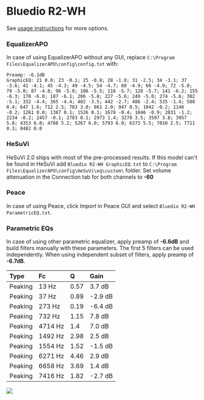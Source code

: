 # Bluedio R2-WH
See [usage instructions](https://github.com/jaakkopasanen/AutoEq#usage) for more options.

### EqualizerAPO
In case of using EqualizerAPO without any GUI, replace `C:\Program Files\EqualizerAPO\config\config.txt`
with:
```
Preamp: -6.1dB
GraphicEQ: 21 0.0; 23 -0.1; 25 -0.8; 28 -1.8; 31 -2.5; 34 -3.1; 37 -3.6; 41 -4.1; 45 -4.3; 49 -4.5; 54 -4.7; 60 -4.9; 66 -4.9; 72 -5.0; 79 -5.0; 87 -4.8; 96 -5.0; 106 -5.5; 116 -5.7; 128 -5.7; 141 -6.2; 155 -6.3; 170 -6.0; 187 -6.1; 206 -5.8; 227 -5.6; 249 -5.0; 274 -5.6; 302 -5.1; 332 -4.4; 365 -4.4; 402 -3.5; 442 -2.7; 486 -2.4; 535 -1.4; 588 0.4; 647 1.6; 712 2.5; 783 3.0; 861 2.0; 947 0.5; 1042 -0.2; 1146 -0.2; 1261 0.0; 1387 0.1; 1526 0.1; 1678 -0.4; 1846 -0.9; 2031 -1.2; 2234 -0.2; 2457 -0.1; 2703 0.1; 2973 1.4; 3270 3.5; 3597 3.8; 3957 5.8; 4353 6.0; 4788 5.2; 5267 6.0; 5793 6.0; 6373 5.5; 7010 2.5; 7711 0.3; 8482 0.0
```

### HeSuVi
HeSuVi 2.0 ships with most of the pre-processed results. If this model can't be found in HeSuVi add
`Bluedio R2-WH GraphicEQ.txt` to `C:\Program Files\EqualizerAPO\config\HeSuVi\eq\custom\` folder.
Set volume attenuation in the Connection tab for both channels to **-60**

### Peace
In case of using Peace, click *Import* in Peace GUI and select `Bluedio R2-WH ParametricEQ.txt`.

### Parametric EQs
In case of using other parametric equalizer, apply preamp of **-6.6dB** and build filters manually
with these parameters. The first 5 filters can be used independently.
When using independent subset of filters, apply preamp of **-6.7dB**.

| Type    | Fc      |    Q | Gain    |
|:--------|:--------|:-----|:--------|
| Peaking | 13 Hz   | 0.57 | 3.7 dB  |
| Peaking | 37 Hz   | 0.89 | -2.9 dB |
| Peaking | 273 Hz  | 0.19 | -6.4 dB |
| Peaking | 732 Hz  | 1.15 | 7.8 dB  |
| Peaking | 4714 Hz | 1.4  | 7.0 dB  |
| Peaking | 1492 Hz | 2.98 | 2.5 dB  |
| Peaking | 1554 Hz | 1.52 | -1.5 dB |
| Peaking | 6271 Hz | 4.46 | 2.9 dB  |
| Peaking | 6658 Hz | 3.69 | 1.4 dB  |
| Peaking | 7416 Hz | 1.82 | -2.7 dB |

![](https://raw.githubusercontent.com/jaakkopasanen/AutoEq/master/results/innerfidelity/sbaf-serious/Bluedio%20R2-WH/Bluedio%20R2-WH.png)